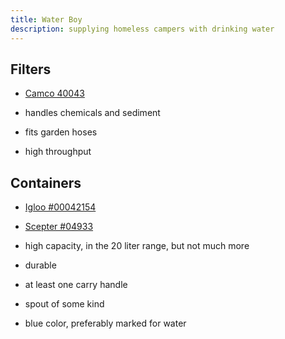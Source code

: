 ```yaml
---
title: Water Boy
description: supplying homeless campers with drinking water
---
```


## Filters

- [Camco 40043](http://www.camco.net/tastepure-water-filter-kdf-w-flexible-hose-protector-llc-40043)

- handles chemicals and sediment
- fits garden hoses
- high throughput

## Containers

- [Igloo #00042154](https://www.igloocoolers.com/products/42154-6-gallon-water-container-ii-blue)
- [Scepter #04933](https://scepter.com/products/consumer-products/5-gallon-20-litre-water-can/)

- high capacity, in the 20 liter range, but not much more
- durable
- at least one carry handle
- spout of some kind
- blue color, preferably marked for water
